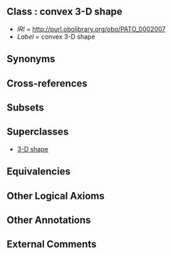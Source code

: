
## Class : convex 3-D shape

 * *IRI* = http://purl.obolibrary.org/obo/PATO_0002007
 * *Label* = convex 3-D shape

## Synonyms


## Cross-references


## Subsets


## Superclasses

 * [3-D shape](../../PATO/66/PATO_0002266.md)

## Equivalencies


## Other Logical Axioms


## Other Annotations


## External Comments

